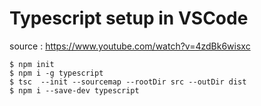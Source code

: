 # Typescript setup in VSCode
source : https://www.youtube.com/watch?v=4zdBk6wisxc
```
$ npm init 
$ npm i -g typescript
$ tsc  --init --sourcemap --rootDir src --outDir dist
$ npm i --save-dev typescript
```
 